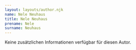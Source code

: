 ```yaml
---
layout: layouts/author.njk
name: Nele Neuhaus
title: Nele Neuhaus
prename: Nele
surname: Neuhaus
---
```

Keine zusätzlichen Informationen verfügbar für diesen Autor.
